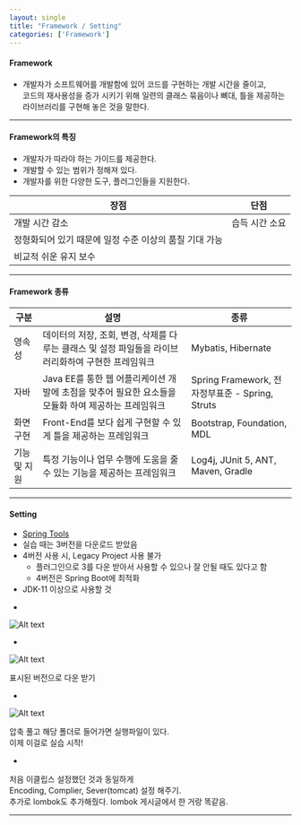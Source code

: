 ```yaml
---
layout: single
title: "Framework / Setting"
categories: ['Framework']
---
```


#### Framework
* 개발자가 소프트웨어를 개발함에 있어 코드를 구현하는 개발 시간을 줄이고,   
코드의 재사용성을 증가 시키기 위해 일련의 클래스 묶음이나 뼈대, 틀을 제공하는 라이브러리를 구현해 놓은 것을 말한다.

***

#### Framework의 특징
* 개발자가 따라야 하는 가이드를 제공한다.
* 개발할 수 있는 범위가 정해져 있다.
* 개발자를 위한 다양한 도구, 플러그인들을 지원한다.
   
|장점|단점|
|-----|-----|
|개발 시간 감소|습득 시간 소요|
|정형화되어 있기 때문에 일정 수준 이상의 품질 기대 가능||
|비교적 쉬운 유지 보수||
   
***

#### Framework 종류
   
|구분|설명|종류|
|---|---------|-----|
|영속성|데이터의 저장, 조회, 변경, 삭제를 다루는 클래스 및 설정 파일들을 라이브러리화하여 구현한 프레임워크|Mybatis, Hibernate|
|자바|Java EE를 통한 웹 어플리케이션 개발에 초점을 맞추어 필요한 요소들을 모듈화 하여 제공하는 프레임워크|Spring Framework, 전자정부표준 - Spring, Struts|
|화면 구현|Front-End를 보다 쉽게 구현할 수 있게 틀을 제공하는 프레임워크| Bootstrap, Foundation, MDL|
|기능 및 지원|특정 기능이나 업무 수행에 도움을 줄 수 있는 기능을 제공하는 프레임워크|Log4j, JUnit 5, ANT, Maven, Gradle|
   
***

#### Setting
* [Spring Tools]
* 실습 때는 3버전을 다운로드 받았음
* 4버전 사용 시, Legacy Project 사용 불가
    * 플러그인으로 3를 다운 받아서 사용할 수 있으나 잘 안될 때도 있다고 함
    * 4버전은 Spring Boot에 최적화
* JDK-11 이상으로 사용할 것
   
[Spring Tools]: [https://spring.io/tools]
   
-
   
![Alt text](/assets/images/framework/setting01.jpg)   
   
-
   
![Alt text](/assets/images/framework/setting02.jpg)   
   
표시된 버전으로 다운 받기
   
-
   
![Alt text](/assets/images/framework/setting03.jpg)   
   
압축 풀고 해당 폴더로 들어가면 실행파일이 있다.   
이제 이걸로 실습 시작!
   
-
   
처음 이클립스 설정했던 것과 동일하게   
Encoding, Complier, Sever(tomcat) 설정 해주기.   
추가로 lombok도 추가해줬다. lombok 게시글에서 한 거랑 똑같음.   
   
***

